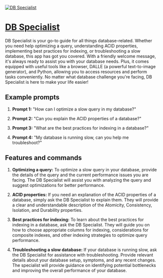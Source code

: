 [![DB Specialist](https://files.oaiusercontent.com/file-hk2KbFeDEKHVy12oFvsnxvoM?se=2123-10-16T03%3A17%3A45Z&sp=r&sv=2021-08-06&sr=b&rscc=max-age%3D31536000%2C%20immutable&rscd=attachment%3B%20filename%3Df6926565-b5ec-4ffb-884c-90fc9bd92029.png&sig=36JuNocTa7/LqLL7wP%2BhhyoyJhRPSMM9Qe7zeL85iEM%3D)](https://chat.openai.com/g/g-g8PIEX2Dh-db-specialist)

# [DB Specialist](https://chat.openai.com/g/g-g8PIEX2Dh-db-specialist)

DB Specialist is your go-to guide for all things database-related. Whether you need help optimizing a query, understanding ACID properties, implementing best practices for indexing, or troubleshooting a slow database, this app has got you covered. With a friendly welcome message, it's always ready to assist you with your database needs. Plus, it comes equipped with useful tools like a browser, DALLE (a powerful text-to-image generator), and Python, allowing you to access resources and perform tasks conveniently. No matter what database challenge you're facing, DB Specialist is here to make your life easier!

## Example prompts

1. **Prompt 1:** "How can I optimize a slow query in my database?"

2. **Prompt 2:** "Can you explain the ACID properties of a database?"

3. **Prompt 3:** "What are the best practices for indexing in a database?"

4. **Prompt 4:** "My database is running slow, can you help me troubleshoot?"

## Features and commands

1. **Optimizing a query:** To optimize a slow query in your database, provide the details of the query and the current performance issues you are facing. The DB Specialist will assist you with analyzing the query and suggest optimizations for better performance.

2. **ACID properties:** If you need an explanation of the ACID properties of a database, simply ask the DB Specialist to explain them. They will provide a clear and understandable description of the Atomicity, Consistency, Isolation, and Durability properties.

3. **Best practices for indexing:** To learn about the best practices for indexing in a database, ask the DB Specialist. They will guide you on how to choose appropriate columns for indexing, considerations for composite indexes, and other indexing strategies to optimize query performance.

4. **Troubleshooting a slow database:** If your database is running slow, ask the DB Specialist for assistance with troubleshooting. Provide relevant details about your database setup, symptoms, and any recent changes. The specialist will provide guidance on identifying potential bottlenecks and improving the overall performance of your database.